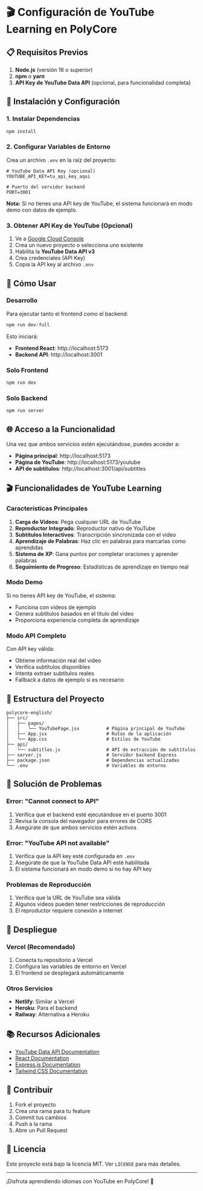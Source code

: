 # 🎬 Configuración de YouTube Learning en PolyCore

## 📋 Requisitos Previos

1. **Node.js** (versión 16 o superior)
2. **npm** o **yarn**
3. **API Key de YouTube Data API** (opcional, para funcionalidad completa)

## 🚀 Instalación y Configuración

### 1. Instalar Dependencias

```bash
npm install
```

### 2. Configurar Variables de Entorno

Crea un archivo `.env` en la raíz del proyecto:

```env
# YouTube Data API Key (opcional)
YOUTUBE_API_KEY=tu_api_key_aqui

# Puerto del servidor backend
PORT=3001
```

**Nota:** Si no tienes una API key de YouTube, el sistema funcionará en modo demo con datos de ejemplo.

### 3. Obtener API Key de YouTube (Opcional)

1. Ve a [Google Cloud Console](https://console.cloud.google.com/)
2. Crea un nuevo proyecto o selecciona uno existente
3. Habilita la **YouTube Data API v3**
4. Crea credenciales (API Key)
5. Copia la API key al archivo `.env`

## 🎯 Cómo Usar

### Desarrollo

Para ejecutar tanto el frontend como el backend:

```bash
npm run dev:full
```

Esto iniciará:
- **Frontend React**: http://localhost:5173
- **Backend API**: http://localhost:3001

### Solo Frontend

```bash
npm run dev
```

### Solo Backend

```bash
npm run server
```

## 🌐 Acceso a la Funcionalidad

Una vez que ambos servicios estén ejecutándose, puedes acceder a:

- **Página principal**: http://localhost:5173
- **Página de YouTube**: http://localhost:5173/youtube
- **API de subtítulos**: http://localhost:3001/api/subtitles

## 🎬 Funcionalidades de YouTube Learning

### Características Principales

1. **Carga de Videos**: Pega cualquier URL de YouTube
2. **Reproductor Integrado**: Reproductor nativo de YouTube
3. **Subtítulos Interactivos**: Transcripción sincronizada con el video
4. **Aprendizaje de Palabras**: Haz clic en palabras para marcarlas como aprendidas
5. **Sistema de XP**: Gana puntos por completar oraciones y aprender palabras
6. **Seguimiento de Progreso**: Estadísticas de aprendizaje en tiempo real

### Modo Demo

Si no tienes API key de YouTube, el sistema:
- Funciona con videos de ejemplo
- Genera subtítulos basados en el título del video
- Proporciona experiencia completa de aprendizaje

### Modo API Completo

Con API key válida:
- Obtiene información real del video
- Verifica subtítulos disponibles
- Intenta extraer subtítulos reales
- Fallback a datos de ejemplo si es necesario

## 🔧 Estructura del Proyecto

```
polycore-english/
├── src/
│   ├── pages/
│   │   └── YouTubePage.jsx          # Página principal de YouTube
│   ├── App.jsx                      # Rutas de la aplicación
│   └── App.css                      # Estilos de YouTube
├── api/
│   └── subtitles.js                 # API de extracción de subtítulos
├── server.js                        # Servidor backend Express
├── package.json                     # Dependencias actualizadas
└── .env                             # Variables de entorno
```

## 🐛 Solución de Problemas

### Error: "Cannot connect to API"

1. Verifica que el backend esté ejecutándose en el puerto 3001
2. Revisa la consola del navegador para errores de CORS
3. Asegúrate de que ambos servicios estén activos

### Error: "YouTube API not available"

1. Verifica que la API key esté configurada en `.env`
2. Asegúrate de que la YouTube Data API esté habilitada
3. El sistema funcionará en modo demo si no hay API key

### Problemas de Reproducción

1. Verifica que la URL de YouTube sea válida
2. Algunos videos pueden tener restricciones de reproducción
3. El reproductor requiere conexión a internet

## 🚀 Despliegue

### Vercel (Recomendado)

1. Conecta tu repositorio a Vercel
2. Configura las variables de entorno en Vercel
3. El frontend se desplegará automáticamente

### Otros Servicios

- **Netlify**: Similar a Vercel
- **Heroku**: Para el backend
- **Railway**: Alternativa a Heroku

## 📚 Recursos Adicionales

- [YouTube Data API Documentation](https://developers.google.com/youtube/v3)
- [React Documentation](https://react.dev/)
- [Express.js Documentation](https://expressjs.com/)
- [Tailwind CSS Documentation](https://tailwindcss.com/)

## 🤝 Contribuir

1. Fork el proyecto
2. Crea una rama para tu feature
3. Commit tus cambios
4. Push a la rama
5. Abre un Pull Request

## 📄 Licencia

Este proyecto está bajo la licencia MIT. Ver `LICENSE` para más detalles.

---

¡Disfruta aprendiendo idiomas con YouTube en PolyCore! 🎉
